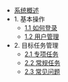* [系统概述](about.md)
* 1\. 基本操作
   * [1.1 如何登录](chapter01/1.1_login.md)
   * [1.2 用户管理](chapter01/1.2_user_center.md)
* 2\. 目标任务管理
   * [2.1 专项任务](chapter02/2.1.md)
   * [2.2 常规任务](chapter02/2.2.md)
   * [2.3 常见问题](chapter02/2.3_QA.md)
